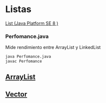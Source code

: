 # Listas 
[List (Java Platform SE 8 )](https://docs.oracle.com/javase/8/docs/api/java/util/List.html)

### Perfomance.java 
Mide rendimiento entre ArrayList y LinkedList
```bash
java Perfomance.java 
javac Perfomance
```
## [ArrayList](https://github.com/pilarHdez/estructuras-de-datos-ejemplos/tree/master/list/arrayList)

## [Vector](https://github.com/pilarHdez/estructuras-de-datos-ejemplos/tree/master/list/vector)